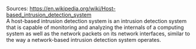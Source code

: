 Sources:
https://en.wikipedia.org/wiki/Host-based_intrusion_detection_system
\
A host-based intrusion detection system is an intrusion detection system that is capable of monitoring and analyzing the internals of a computing system as well as the network packets on its network interfaces, similar to the way a network-based intrusion detection system operates.
